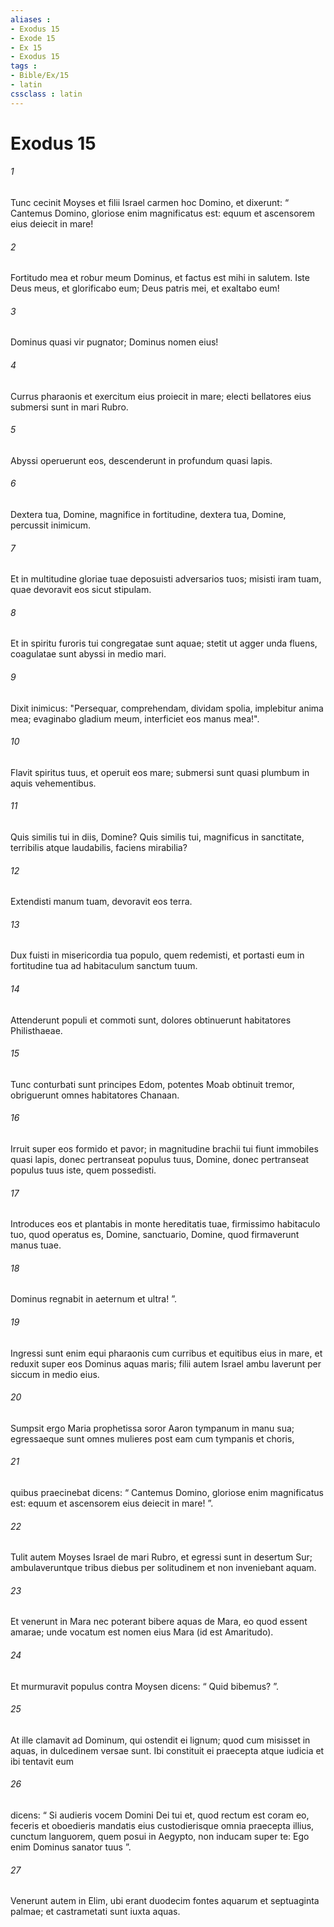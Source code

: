 ```yaml
---
aliases : 
- Exodus 15
- Exode 15
- Ex 15
- Exodus 15
tags : 
- Bible/Ex/15
- latin
cssclass : latin
---
```


# Exodus 15

###### 1
Tunc cecinit Moyses et filii Israel carmen hoc Domino, et dixerunt: “ Cantemus Domino, gloriose enim magnificatus est: equum et ascensorem eius deiecit in mare!
###### 2
Fortitudo mea et robur meum Dominus, et factus est mihi in salutem. Iste Deus meus, et glorificabo eum; Deus patris mei, et exaltabo eum!
###### 3
Dominus quasi vir pugnator; Dominus nomen eius!
###### 4
Currus pharaonis et exercitum eius proiecit in mare; electi bellatores eius submersi sunt in mari Rubro.
###### 5
Abyssi operuerunt eos, descenderunt in profundum quasi lapis.
###### 6
Dextera tua, Domine, magnifice in fortitudine, dextera tua, Domine, percussit inimicum.
###### 7
Et in multitudine gloriae tuae deposuisti adversarios tuos; misisti iram tuam, quae devoravit eos sicut stipulam.
###### 8
Et in spiritu furoris tui congregatae sunt aquae; stetit ut agger unda fluens, coagulatae sunt abyssi in medio mari.
###### 9
Dixit inimicus: "Persequar, comprehendam, dividam spolia, implebitur anima mea; evaginabo gladium meum, interficiet eos manus mea!".
###### 10
Flavit spiritus tuus, et operuit eos mare; submersi sunt quasi plumbum in aquis vehementibus.
###### 11
Quis similis tui in diis, Domine? Quis similis tui, magnificus in sanctitate, terribilis atque laudabilis, faciens mirabilia?
###### 12
Extendisti manum tuam, devoravit eos terra.
###### 13
Dux fuisti in misericordia tua populo, quem redemisti, et portasti eum in fortitudine tua ad habitaculum sanctum tuum.
###### 14
Attenderunt populi et commoti sunt, dolores obtinuerunt habitatores Philisthaeae.
###### 15
Tunc conturbati sunt principes Edom, potentes Moab obtinuit tremor, obriguerunt omnes habitatores Chanaan.
###### 16
Irruit super eos formido et pavor; in magnitudine brachii tui fiunt immobiles quasi lapis, donec pertranseat populus tuus, Domine, donec pertranseat populus tuus iste, quem possedisti.
###### 17
Introduces eos et plantabis in monte hereditatis tuae, firmissimo habitaculo tuo, quod operatus es, Domine, sanctuario, Domine, quod firmaverunt manus tuae.
###### 18
Dominus regnabit in aeternum et ultra! ”.
###### 19
Ingressi sunt enim equi pharaonis cum curribus et equitibus eius in mare, et reduxit super eos Dominus aquas maris; filii autem Israel ambu laverunt per siccum in medio eius. 
###### 20
Sumpsit ergo Maria prophetissa soror Aaron tympanum in manu sua; egressaeque sunt omnes mulieres post eam cum tympanis et choris, 
###### 21
quibus praecinebat dicens: “ Cantemus Domino, gloriose enim magnificatus est: equum et ascensorem eius deiecit in mare! ”.
###### 22
Tulit autem Moyses Israel de mari Rubro, et egressi sunt in desertum Sur; ambulaveruntque tribus diebus per solitudinem et non inveniebant aquam. 
###### 23
Et venerunt in Mara nec poterant bibere aquas de Mara, eo quod essent amarae; unde vocatum est nomen eius Mara (id est Amaritudo). 
###### 24
Et murmuravit populus contra Moysen dicens: “ Quid bibemus? ”. 
###### 25
At ille clamavit ad Dominum, qui ostendit ei lignum; quod cum misisset in aquas, in dulcedinem versae sunt. Ibi constituit ei praecepta atque iudicia et ibi tentavit eum 
###### 26
dicens: “ Si audieris vocem Domini Dei tui et, quod rectum est coram eo, feceris et oboedieris mandatis eius custodierisque omnia praecepta illius, cunctum languorem, quem posui in Aegypto, non inducam super te: Ego enim Dominus sanator tuus ”.
###### 27
Venerunt autem in Elim, ubi erant duodecim fontes aquarum et septuaginta palmae; et castrametati sunt iuxta aquas.

